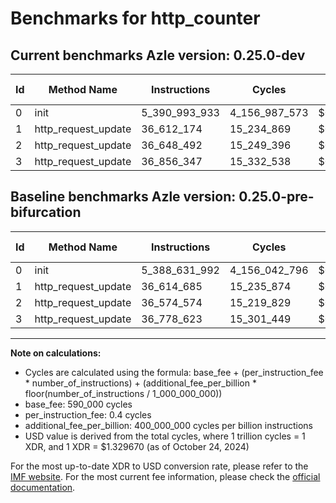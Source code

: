 # Benchmarks for http_counter

## Current benchmarks Azle version: 0.25.0-dev

| Id  | Method Name         | Instructions  | Cycles        | USD           | USD/Million Calls | Change                              |
| --- | ------------------- | ------------- | ------------- | ------------- | ----------------- | ----------------------------------- |
| 0   | init                | 5_390_993_933 | 4_156_987_573 | $0.0055274217 | $5_527.42         | <font color="red">+2_361_941</font> |
| 1   | http_request_update | 36_612_174    | 15_234_869    | $0.0000202573 | $20.25            | <font color="green">-2_511</font>   |
| 2   | http_request_update | 36_648_492    | 15_249_396    | $0.0000202767 | $20.27            | <font color="red">+73_918</font>    |
| 3   | http_request_update | 36_856_347    | 15_332_538    | $0.0000203872 | $20.38            | <font color="red">+77_724</font>    |

## Baseline benchmarks Azle version: 0.25.0-pre-bifurcation

| Id  | Method Name         | Instructions  | Cycles        | USD           | USD/Million Calls |
| --- | ------------------- | ------------- | ------------- | ------------- | ----------------- |
| 0   | init                | 5_388_631_992 | 4_156_042_796 | $0.0055261654 | $5_526.16         |
| 1   | http_request_update | 36_614_685    | 15_235_874    | $0.0000202587 | $20.25            |
| 2   | http_request_update | 36_574_574    | 15_219_829    | $0.0000202374 | $20.23            |
| 3   | http_request_update | 36_778_623    | 15_301_449    | $0.0000203459 | $20.34            |

---

**Note on calculations:**

-   Cycles are calculated using the formula: base_fee + (per_instruction_fee \* number_of_instructions) + (additional_fee_per_billion \* floor(number_of_instructions / 1_000_000_000))
-   base_fee: 590_000 cycles
-   per_instruction_fee: 0.4 cycles
-   additional_fee_per_billion: 400_000_000 cycles per billion instructions
-   USD value is derived from the total cycles, where 1 trillion cycles = 1 XDR, and 1 XDR = $1.329670 (as of October 24, 2024)

For the most up-to-date XDR to USD conversion rate, please refer to the [IMF website](https://www.imf.org/external/np/fin/data/rms_sdrv.aspx).
For the most current fee information, please check the [official documentation](https://internetcomputer.org/docs/current/developer-docs/gas-cost#execution).
